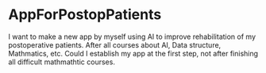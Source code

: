# AppForPostopPatients
I want to make a new app by myself using AI to improve rehabilitation of my postoperative patients.
After all courses about AI, Data structure, Mathmatics, etc. Could I establish my app at the first step, not after finishing all difficult mathmathtic courses.
